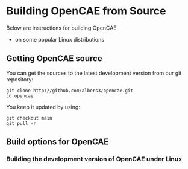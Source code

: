# Building OpenCAE from Source

Below are instructions for building OpenCAE
- on some popular Linux distributions

## Getting OpenCAE source

You can get the sources to the latest development version from our git
repository:

```
git clone http://github.com/albers3/opencae.git
cd opencae
```

You keep it updated by using:

```
git checkout main
git pull -r
```

## Build options for OpenCAE

### Building the development version of OpenCAE under Linux
